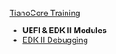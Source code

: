 [TianoCore Training](https://github.com/tianocore-training/Tianocore_Training_Contents/wiki)  
    
- **UEFI & EDK II Modules**  
- [EDK II Debugging](https://github.com/tianocore-training/Presentation_FW/blob/master/FW/Presentations/_D_02_EDK_II_Debugging_Pres_gp.pdf)
